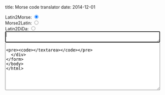 title: Morse code translator
date: 2014-12-01

<script type="text/javascript" src="morse.js"></script>
<form action="">
  <div>
    Latin2Morse:
    <input id="directionField"
           name="directionField"
           type="radio"
           value="latin2Morse"
           onclick="translateIt()"
           checked />
    <br/>
    Morse2Latin:
    <input id="directionField"
           name="directionField"
           type="radio"
           value="morse2Latin"
           onclick="translateIt()" />
    <br/>
    Latin2DiDa:
    <input id="directionField"
           name="directionField"
           type="radio"
           value="latin2DiDa"
           onclick="translateIt()" />
  </div>
  <div>
    <textarea id="inputField" onkeyup="translateIt()"
              cols="60" rows="2"
              autofocus>
    </textarea>
  </div>
  <div>
    <textarea id="outputField" cols="60" rows="10">

    </textarea>
  </div>
</form>
